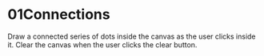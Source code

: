 # 01Connections
Draw a connected series of dots inside the canvas as the user clicks inside it. Clear the canvas when the user clicks the clear button.
